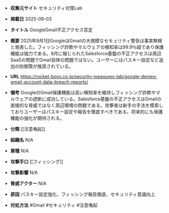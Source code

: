 - **収集元サイト**
セキュリティ対策Lab

- **掲載日**
2025-09-03

- **タイトル**
GoogleGmail不正アクセス否定

- **概要**
2025年9月1日GoogleはGmailの大規模なセキュリティ警告は事実無根と発表した。フィッシング詐欺やマルウェアの検知率は99.9％超であり保護機能は強力である。8月に報じられたSalesforce基盤の不正アクセスは周辺SaaSの問題でGmail自体の問題ではない。ユーザーにはパスキー設定など追加の防御策が推奨されている。

- **URL**
https://rocket-boys.co.jp/security-measures-lab/google-denies-gmail-account-data-breach-reports/

- **備考**
GoogleのGmail保護機能は高い検知率を維持しフィッシング詐欺やマルウェアの遮断に成功している。Salesforce基盤の不正アクセスはGmailの直接的な脅威ではなく周辺環境の問題である。攻撃者は新手の手法を模索しておりユーザーはパスキー設定や報告を徹底すべきである。将来的にも保護機能の強化が期待される。

- **分類**
[[注意喚起]]

- **組織名**
N/A

- **業種**
N/A

- **攻撃手口**
[[フィッシング]]

- **攻撃影響**
N/A

- **脅威アクター**
N/A

- **原因**
パスキー設定強化、フィッシング報告徹底、セキュリティ意識向上

- **対処方法**
#Gmail #セキュリティ #注意喚起
